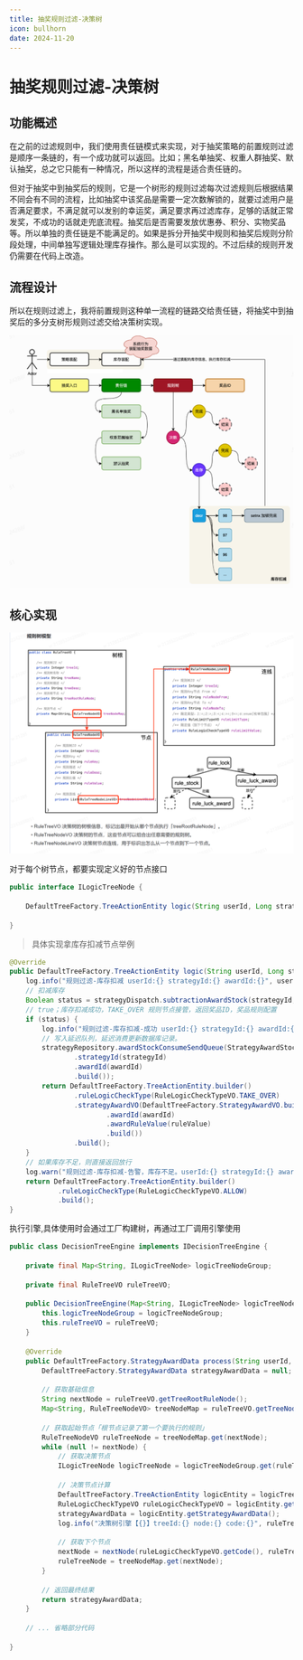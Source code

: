 ```yaml
---
title: 抽奖规则过滤-决策树
icon: bullhorn
date: 2024-11-20
---
```


# 抽奖规则过滤-决策树

## 功能概述

在之前的过滤规则中，我们使用责任链模式来实现，对于抽奖策略的前置规则过滤是顺序一条链的，有一个成功就可以返回。比如；黑名单抽奖、权重人群抽奖、默认抽奖，总之它只能有一种情况，所以这样的流程是适合责任链的。

但对于抽奖中到抽奖后的规则，它是一个树形的规则过滤每次过滤规则后根据结果不同会有不同的流程，比如抽奖中该奖品是需要一定次数解锁的，就要过滤用户是否满足要求，不满足就可以发别的幸运奖，满足要求再过滤库存，足够的话就正常发奖，不成功的话就走兜底流程。抽奖后是否需要发放优惠券、积分、实物奖品等。所以单独的责任链是不能满足的。如果是拆分开抽奖中规则和抽奖后规则分阶段处理，中间单独写逻辑处理库存操作。那么是可以实现的。不过后续的规则开发仍需要在代码上改造。

## 流程设计

所以在规则过滤上，我将前置规则这种单一流程的链路交给责任链，将抽奖中到抽奖后的多分支树形规则过滤交给决策树实现。

![抽奖规则过滤图版本3](/assets/images/抽奖规则图3.png)

## 核心实现

![决策树模型](/assets/images/决策树模型图.png)

对于每个树节点，都要实现定义好的节点接口
```java
public interface ILogicTreeNode {

    DefaultTreeFactory.TreeActionEntity logic(String userId, Long strategyId, Integer awardId);

}
```
> 具体实现拿库存扣减节点举例
```java
@Override
public DefaultTreeFactory.TreeActionEntity logic(String userId, Long strategyId, Integer awardId, String ruleValue) {
    log.info("规则过滤-库存扣减 userId:{} strategyId:{} awardId:{}", userId, strategyId, awardId);
    // 扣减库存
    Boolean status = strategyDispatch.subtractionAwardStock(strategyId, awardId);
    // true；库存扣减成功，TAKE_OVER 规则节点接管，返回奖品ID，奖品规则配置
    if (status) {
        log.info("规则过滤-库存扣减-成功 userId:{} strategyId:{} awardId:{}", userId, strategyId, awardId);
        // 写入延迟队列，延迟消费更新数据库记录。
        strategyRepository.awardStockConsumeSendQueue(StrategyAwardStockKeyVO.builder()
                .strategyId(strategyId)
                .awardId(awardId)
                .build());
        return DefaultTreeFactory.TreeActionEntity.builder()
                .ruleLogicCheckType(RuleLogicCheckTypeVO.TAKE_OVER)
                .strategyAwardVO(DefaultTreeFactory.StrategyAwardVO.builder()
                        .awardId(awardId)
                        .awardRuleValue(ruleValue)
                        .build())
                .build();
    }
    // 如果库存不足，则直接返回放行
    log.warn("规则过滤-库存扣减-告警，库存不足。userId:{} strategyId:{} awardId:{}", userId, strategyId, awardId);
    return DefaultTreeFactory.TreeActionEntity.builder()
            .ruleLogicCheckType(RuleLogicCheckTypeVO.ALLOW)
            .build();
}
```

执行引擎,具体使用时会通过工厂构建树，再通过工厂调用引擎使用
```java
public class DecisionTreeEngine implements IDecisionTreeEngine {

    private final Map<String, ILogicTreeNode> logicTreeNodeGroup;

    private final RuleTreeVO ruleTreeVO;

    public DecisionTreeEngine(Map<String, ILogicTreeNode> logicTreeNodeGroup, RuleTreeVO ruleTreeVO) {
        this.logicTreeNodeGroup = logicTreeNodeGroup;
        this.ruleTreeVO = ruleTreeVO;
    }

    @Override
    public DefaultTreeFactory.StrategyAwardData process(String userId, Long strategyId, Integer awardId) {
        DefaultTreeFactory.StrategyAwardData strategyAwardData = null;

        // 获取基础信息
        String nextNode = ruleTreeVO.getTreeRootRuleNode();
        Map<String, RuleTreeNodeVO> treeNodeMap = ruleTreeVO.getTreeNodeMap();

        // 获取起始节点「根节点记录了第一个要执行的规则」
        RuleTreeNodeVO ruleTreeNode = treeNodeMap.get(nextNode);
        while (null != nextNode) {
            // 获取决策节点
            ILogicTreeNode logicTreeNode = logicTreeNodeGroup.get(ruleTreeNode.getRuleKey());

            // 决策节点计算
            DefaultTreeFactory.TreeActionEntity logicEntity = logicTreeNode.logic(userId, strategyId, awardId);
            RuleLogicCheckTypeVO ruleLogicCheckTypeVO = logicEntity.getRuleLogicCheckType();
            strategyAwardData = logicEntity.getStrategyAwardData();
            log.info("决策树引擎【{}】treeId:{} node:{} code:{}", ruleTreeVO.getTreeName(), ruleTreeVO.getTreeId(), nextNode, ruleLogicCheckTypeVO.getCode());

            // 获取下个节点
            nextNode = nextNode(ruleLogicCheckTypeVO.getCode(), ruleTreeNode.getTreeNodeLineVOList());
            ruleTreeNode = treeNodeMap.get(nextNode);
        }

        // 返回最终结果
        return strategyAwardData;
    }
    
    // ... 省略部分代码
    
}    
```